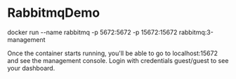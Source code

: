 # RabbitmqDemo

docker run --name rabbitmq -p 5672:5672 -p 15672:15672 rabbitmq:3-management

Once the container starts running, you'll be able to go to localhost:15672 and see the management console.
Login with credentials guest/guest to see your dashboard.
